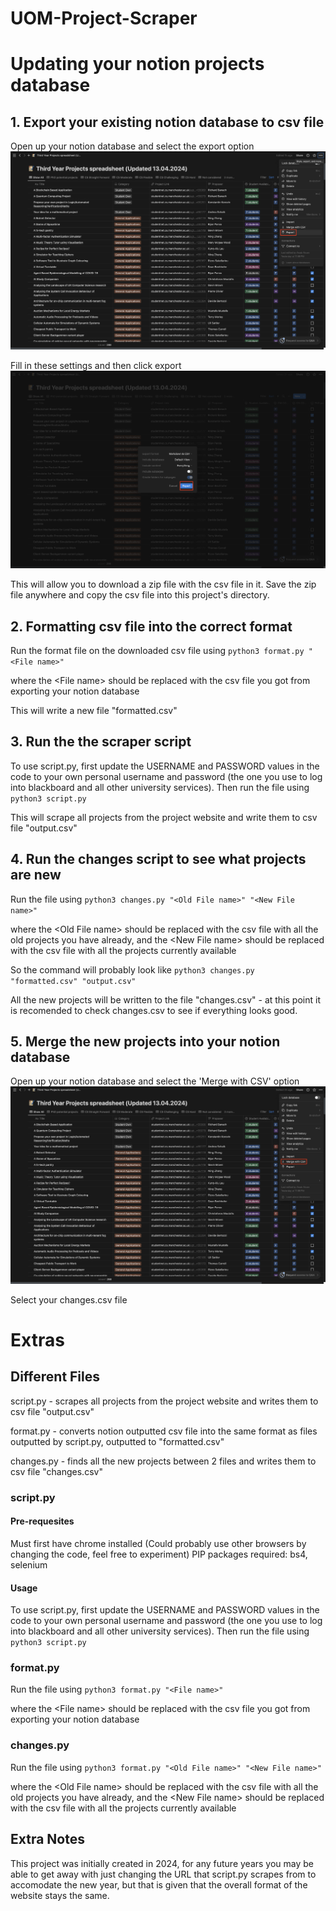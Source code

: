 # UOM-Project-Scraper

# Updating your notion projects database 
## 1. Export your existing notion database to csv file
Open up your notion database and select the export option
![export image](./images/export.png)

Fill in these settings and then click export
![export image](./images/export%20settings.png)

This will allow you to download a zip file with the csv file in it. Save the zip file anywhere and copy the csv file into this project's directory.

## 2. Formatting csv file into the correct format
Run the format file on the downloaded csv file using `python3 format.py "<File name>"` 

where the \<File name\> should be replaced with the csv file you got from exporting your notion database

This will write a new file "formatted.csv"

## 3. Run the the scraper script
To use script.py, first update the USERNAME and PASSWORD values in the code to your own personal username and password (the one you use to log into blackboard and all other university services).
Then run the file using `python3 script.py`

This will scrape all projects from the project website and write them to csv file "output.csv"

## 4. Run the changes script to see what projects are new

Run the file using `python3 changes.py "<Old File name>" "<New File name>"`

where the \<Old File name\> should be replaced with the csv file with all the old projects you have already, and the \<New File name\> should be replaced with the csv file with all the projects currently available

So the command will probably look like `python3 changes.py "formatted.csv" "output.csv"`

All the new projects will be written to the file "changes.csv" - at this point it is recomended to check changes.csv to see if everything looks good.

## 5. Merge the new projects into your notion database
Open up your notion database and select the 'Merge with CSV' option
![export image](./images/merge.png)

Select your changes.csv file

# Extras

## Different Files
script.py - scrapes all projects from the project website and writes them to csv file "output.csv"

format.py - converts notion outputted csv file into the same format as files outputted by script.py, outputted to "formatted.csv"

changes.py - finds all the new projects between 2 files and writes them to csv file "changes.csv"

### script.py
#### Pre-requesites
Must first have chrome installed (Could probably use other browsers by changing the code, feel free to experiment)
PIP packages required: bs4, selenium

#### Usage
To use script.py, first update the USERNAME and PASSWORD values in the code to your own personal username and password (the one you use to log into blackboard and all other university services).
Then run the file using `python3 script.py`

### format.py 
Run the file using `python3 format.py "<File name>"` 

where the \<File name\> should be replaced with the csv file you got from exporting your notion database

### changes.py
Run the file using `python3 format.py "<Old File name>" "<New File name>"`

where the \<Old File name\> should be replaced with the csv file with all the old projects you have already, and the \<New File name\> should be replaced with the csv file with all the projects currently available

## Extra Notes
This project was initially created in 2024, for any future years you may be able to get away with just changing the URL that script.py scrapes from to accomodate the new year, but that is given that the overall format of the website stays the same.
